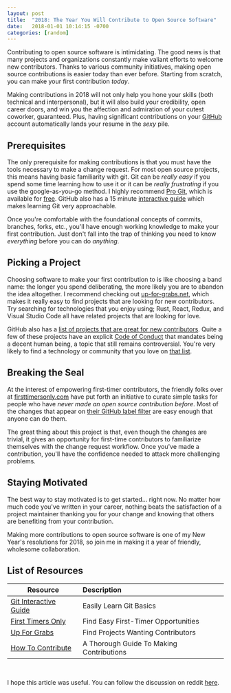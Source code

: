 ```yaml
---
layout: post
title:  "2018: The Year You Will Contribute to Open Source Software"
date:   2018-01-01 10:14:15 -0700
categories: [random]
---
```


Contributing to open source software is intimidating. The good news is that many projects and
organizations constantly make valiant efforts to welcome new contributors. Thanks to various
community initiatives, making open source contributions is easier today than ever before. Starting
from scratch, you can make your first contribution *today*.

Making contributions in 2018 will not only help you hone your skills (both technical and
interpersonal), but it will also build your credibility, open career doors, and win you the
affection and admiration of your cutest coworker, guaranteed. Plus, having significant contributions
on your [GitHub](https://github.com/) account automatically lands your resume in the *sexy* pile.

## Prerequisites

The only prerequisite for making contributions is that you must have the tools necessary to make a
change request. For most open source projects, this means having basic familiarity with git. Git can
be *really easy* if you spend some time learning how to use it or it can be *really frustrating* if
you use the google-as-you-go method. I highly recommend [Pro Git](http://amzn.to/2DJSBNC), which is
available for [free](https://git-scm.com/book/en/v2). GitHub also has a 15 minute [interactive
guide](https://try.github.io/levels/1/challenges/1) which makes learning Git very approachable.

Once you're comfortable with the foundational concepts of commits, branches, forks, etc., you'll
have enough working knowledge to make your first contribution. Just don't fall into the trap of
thinking you need to know *everything* before you can do *anything*.

## Picking a Project

Choosing software to make your first contribution to is like choosing a band name: the longer you
spend deliberating, the more likely you are to abandon the idea altogether. I recommend checking out
[up-for-grabs.net](http://www.up-for-grabs.net), which makes it really easy to find projects that
are looking for new contributors. Try searching for technologies that you enjoy using; Rust, React,
Redux, and Visual Studio Code all have related projects that are looking for love.

GitHub also has a [list of projects that are great for new
contributors](https://github.com/showcases/great-for-new-contributors). Quite a few of these projects
have an explicit [Code of Conduct](https://www.contributor-covenant.org/) that mandates being a
decent human being, a topic that still remains controversial. You're very likely to find a
technology or community that you love on [that
list](https://github.com/showcases/great-for-new-contributors).

## Breaking the Seal

At the interest of empowering first-timer contributors, the friendly folks over at
[firsttimersonly.com](http://www.firsttimersonly.com) have put forth an initiative to curate simple
tasks for people who have *never made an open source contribution before*. Most of the changes that
appear on [their GitHub label filter](https://goo.gl/NvSmtb) are easy enough that anyone can do
them.

The great thing about this project is that, even though the changes are trivial, it gives an
opportunity for first-time contributors to familiarize themselves with the change request workflow.
Once you've made a contribution, you'll have the confidence needed to attack more challenging
problems.

## Staying Motivated
The best way to stay motivated is to get started... right now. No matter how much code you've written
in your career, nothing beats the satisfaction of a project maintainer thanking you for your change
and knowing that others are benefiting from your contribution.

Making more contributions to open source software is one of my New Year's resolutions for 2018, so
join me in making it a year of friendly, wholesome collaboration.

## List of Resources

| Resource                                         | Description                              |
| -------------------------------------------------|:-----------------------------------------|
| [Git Interactive Guide](https://goo.gl/9D5KZV)   | Easily Learn Git Basics                  |
| [First Timers Only](http://firsttimersonly.com)  | Find Easy First-Timer Opportunities      |
| [Up For Grabs](https://up-for-grabs.net)         | Find Projects Wanting Contributors       |
| [How To Contribute](https://goo.gl/SfyEEM)       | A Thorough Guide To Making Contributions |

&nbsp;

I hope this article was useful. You can follow the discussion on reddit [here]().